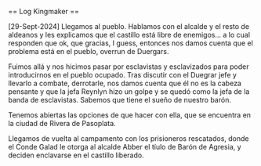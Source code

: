 == Log Kingmaker == 

[29-Sept-2024] Llegamos al pueblo. Hablamos con el alcalde y el resto de aldeanos y les explicamos que el castillo está libre de enemigos... a lo cual responden que ok, que gracias, I guess, entonces nos damos cuenta que el problema está en el pueblo, overrun de Duergars.

Fuimos allá y nos hicimos pasar por esclavistas y esclavizados para poder introducirnos en el pueblo ocupado. Tras discutir con el Duegrar jefe y llevarlo a combate, derrotarle, nos damos cuenta que él no es la cabeza pensante y que la jefa Reynlyn hizo un golpe  y se quedó como la jefa de la banda de esclavistas. Sabemos que tiene el sueño de nuestro barón.

Tenemos abiertas las opciones de que hacer con ella, que se encuentra en la ciudad de Rivera de Pasoplata.

Llegamos de vuelta al campamento con los prisioneros rescatados, donde el Conde Galad le otorga al alcalde Abber el tíulo de Barón de Agresia, y deciden enclavarse en el castillo liberado.